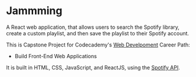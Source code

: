 # Jammming

A React web application, that allows users to search the Spotify library, create a custom playlist, and then save the playlist to their Spotify account.

This is Capstone Project for Codecademy's [Web Develpoment](https://www.codecademy.com/learn/paths/web-development) Career Path:

- Build Front-End Web Applications
  
It is built in HTML, CSS, JavaScript, and ReactJS, using the [Spotify API](https://developer.spotify.com/my-applications/#!/applications).

